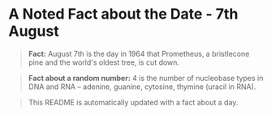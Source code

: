 
# A Noted Fact about the Date - 7th August

> **Fact:** August 7th is the day in 1964 that Prometheus, a bristlecone pine and the world's oldest tree, is cut down.

> **Fact about a random number:** 4 is the number of nucleobase types in DNA and RNA – adenine, guanine, cytosine, thymine (uracil in RNA).

> This README is automatically updated with a fact about a day.
